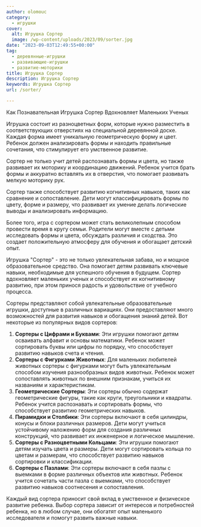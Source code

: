 ```yaml
---
author: olomouc
category:
  - игрушки
cover:
  alt: Игрушка Сортер
  image: /wp-content/uploads/2023/09/sorter.jpg
date: "2023-09-03T12:49:55+00:00"
tag:
  - деревянные-игрушки
  - развивающие-игрушки
  - развитие-моторики
title: Игрушка Сортер
description: Игрушка Сортер
keywords: Игрушка Сортер
url: /sorter/

---
```

Как Познавательная Игрушка Сортер Вдохновляет Маленьких Ученых

Игрушка состоит из разноцветных форм, которые нужно разместить в соответствующих отверстиях на специальной деревянной доске. Каждая форма имеет уникальную геометрическую форму и цвет. Ребенок должен анализировать формы и находить правильные сочетания, что стимулирует его умственное развитие.

Сортер не только учит детей распознавать формы и цвета, но также развивает их моторику и координацию движений. Ребенок учится брать формы и аккуратно вставлять их в отверстия, что помогает развивать мелкую моторику рук.

Сортер также способствует развитию когнитивных навыков, таких как сравнение и сопоставление. Дети могут классифицировать формы по цвету, форме и размеру, что развивает их умение делать логические выводы и анализировать информацию.

Более того, игра с сортером может стать великолепным способом провести время в кругу семьи. Родители могут вместе с детьми исследовать формы и цвета, обсуждать различия и сходства. Это создает положительную атмосферу для обучения и обогащает детский опыт.

Игрушка "Сортер" \- это не только увлекательная забава, но и мощное образовательное средство. Она помогает детям развивать ключевые навыки, необходимые для успешного обучения в будущем. Сортер вдохновляет маленьких ученых и способствует их когнитивному развитию, при этом принося радость и удовольствие от учебного процесса.

Сортеры представляют собой увлекательные образовательные игрушки, доступные в различных вариациях. Они предоставляют много возможностей для развития навыков и обогащения знаний детей. Вот некоторые из популярных видов сортеров:

1. **Сортеры с Цифрами и Буквами**: Эти игрушки помогают детям осваивать алфавит и основы математики. Ребенок может сортировать буквы или цифры по порядку, что способствует развитию навыков счета и чтения.
1. **Сортеры с Фигурками Животных**: Для маленьких любителей животных сортеры с фигурками могут быть увлекательным способом изучения разнообразных видов животных. Ребенок может сопоставлять животных по внешним признакам, учиться их названиям и характеристикам.
1. **Геометрические Сортеры**: Эти сортеры обычно содержат геометрические фигуры, такие как круги, треугольники и квадраты. Ребенок учится распознавать и сортировать формы, что способствует развитию геометрических навыков.
1. **Пирамидки и Столбики**: Эти сортеры включают в себя цилиндры, конусы и блоки различных размеров. Дети могут учиться устойчивому наложению форм для создания различных конструкций, что развивает их инженерное и логическое мышление.
1. **Сортеры с Разноцветными Кольцами**: Эти игрушки помогают детям изучать цвета и размеры. Дети могут сортировать кольца по цветам и размерам, что способствует развитию навыков сортировки и классификации.
1. **Сортеры с Пазлами**: Эти сортеры включают в себя пазлы с выемками в форме различных объектов или животных. Ребенок учится сочетать части пазла с выемками, что способствует развитию навыков соотнесения и сопоставления.

Каждый вид сортера приносит свой вклад в умственное и физическое развитие ребенка. Выбор сортера зависит от интересов и потребностей ребенка, но в любом случае, они обогатят опыт маленького исследователя и помогут развить важные навыки.
